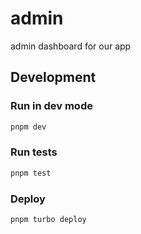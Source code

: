 # admin

admin dashboard for our app

## Development

### Run in dev mode

```sh
pnpm dev
```

### Run tests

```sh
pnpm test
```

### Deploy

```sh
pnpm turbo deploy
```
